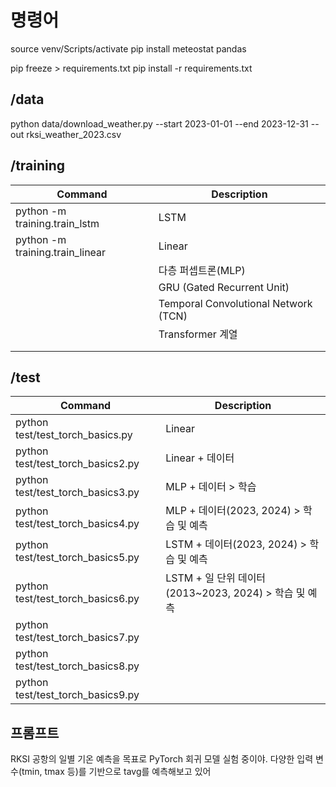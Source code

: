 # 명령어

source venv/Scripts/activate
pip install meteostat pandas

pip freeze > requirements.txt
pip install -r requirements.txt

## /data

python data/download_weather.py --start 2023-01-01 --end 2023-12-31 --out rksi_weather_2023.csv

## /training

| Command                         | Description                          |
| ------------------------------- | ------------------------------------ |
| python -m training.train_lstm   | LSTM                                 |
| python -m training.train_linear | Linear                               |
|                                 | 다층 퍼셉트론(MLP)                   |
|                                 | GRU (Gated Recurrent Unit)           |
|                                 | Temporal Convolutional Network (TCN) |
|                                 | Transformer 계열                     |
|                                 |                                      |
|                                 |                                      |

## /test

| Command                           | Description                                           |
| --------------------------------- | ----------------------------------------------------- |
| python test/test_torch_basics.py  | Linear                                                |
| python test/test_torch_basics2.py | Linear + 데이터                                       |
| python test/test_torch_basics3.py | MLP + 데이터 > 학습                                   |
| python test/test_torch_basics4.py | MLP + 데이터(2023, 2024) > 학습 및 예측               |
| python test/test_torch_basics5.py | LSTM + 데이터(2023, 2024) > 학습 및 예측              |
| python test/test_torch_basics6.py | LSTM + 일 단위 데이터(2013~2023, 2024) > 학습 및 예측 |
| python test/test_torch_basics7.py |                                                       |
| python test/test_torch_basics8.py |                                                       |
| python test/test_torch_basics9.py |                                                       |

## 프롬프트

RKSI 공항의 일별 기온 예측을 목표로 PyTorch 회귀 모델 실험 중이야.
다양한 입력 변수(tmin, tmax 등)를 기반으로 tavg를 예측해보고 있어
